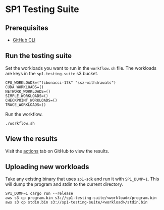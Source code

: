 # SP1 Testing Suite

## Prerequisites

- [GitHub CLI](https://cli.github.com/)

## Run the testing suite

Set the workloads you want to run in the `workflow.sh` file. The workloads are keys in the 
`sp1-testing-suite` s3 bucket.

```
CPU_WORKLOADS=("fibonacci-17k" "ssz-withdrawals")
CUDA_WORKLOADS=()
NETWORK_WORKLOADS=()
SIMPLE_WORKLOADS=()
CHECKPOINT_WORKLOADS=()
TRACE_WORKLOADS=()
```

Run the workflow.
```
./workflow.sh
```

## View the results

Visit the [actions](https://github.com/succinctlabs/sp1/actions) tab on GitHub to view the results.

## Uploading new workloads

Take any existing binary that uses `sp1-sdk` and run it with `SP1_DUMP=1`. This will dump the 
program and stdin to the current directory.

```
SP1_DUMP=1 cargo run --release
aws s3 cp program.bin s3://sp1-testing-suite/<workload>/program.bin
aws s3 cp stdin.bin s3://sp1-testing-suite/<workload>/stdin.bin
```
